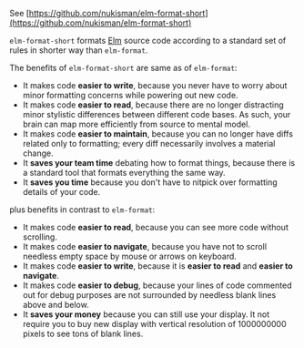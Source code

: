 
See [https://github.com/nukisman/elm-format-short](https://github.com/nukisman/elm-format-short)


`elm-format-short` formats [Elm](http://elm-lang.org) source code according to a standard set of rules in shorter way than `elm-format`.

The benefits of `elm-format-short` are same as of `elm-format`:
 - It makes code **easier to write**, because you never have to worry about minor formatting concerns while powering out new code.
 - It makes code **easier to read**, because there are no longer distracting minor stylistic differences between different code bases. As such, your brain can map more efficiently from source to mental model.
 - It makes code **easier to maintain**, because you can no longer have diffs related only to formatting; every diff necessarily involves a material change.
 - It **saves your team time** debating how to format things, because there is a standard tool that formats everything the same way.
 - It **saves you time** because you don't have to nitpick over formatting details of your code.

plus benefits in contrast to `elm-format`:
 - It makes code **easier to read**, because you can see more code without scrolling.
 - It makes code **easier to navigate**, because you have not to scroll needless empty space by mouse or arrows on keyboard.
 - It makes code **easier to write**, because it is **easier to read** and **easier to navigate**.
 - It makes code **easier to debug**, because your lines of code commented out for debug purposes are not surrounded by needless blank lines above and below.
 - It **saves your money** because you can still use your display. It not require you to buy new display with vertical resolution of 1000000000 pixels to see tons of blank lines.